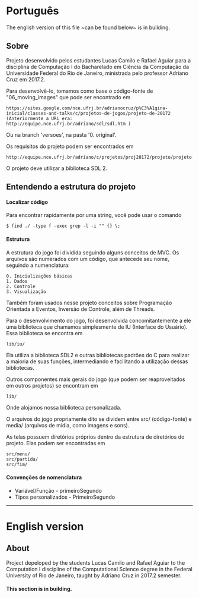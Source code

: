 # Português

The english version of this file ~can be found below~ is in building.

## Sobre

Projeto desenvolvido pelos estudantes Lucas Camilo e Rafael Aguiar para a disciplina de Computação I do Bacharelado em Ciência da Computação da Universidade Federal do Rio de Janeiro, ministrada pelo professor Adriano Cruz em 2017.2.

Para desenvolvê-lo, tomamos como base o código-fonte de "06_moving_images" que pode ser encontrado em

	https://sites.google.com/nce.ufrj.br/adrianocruz/p%C3%A1gina-inicial/classes-and-talks/c/projetos-de-jogos/projeto-de-20172
	(Anteriormente a URL era: http://equipe.nce.ufrj.br/adriano/sdl/sdl.htm )

Ou na branch 'versoes', na pasta '0. original'.

Os requisitos do projeto podem ser encontrados em

	http://equipe.nce.ufrj.br/adriano/c/projetos/proj20172/projeto/projeto.pdf

O projeto deve utilizar a biblioteca SDL 2.

## Entendendo a estrutura do projeto

#### Localizar código
	
Para encontrar rapidamente por uma string, você pode usar o comando

	$ find ./ -type f -exec grep -l -i "" {} \;

#### Estrutura

A estrutura do jogo foi dividida seguindo alguns conceitos de MVC.
Os arquivos são numerados com um código, que antecede seu nome, seguindo a numenclatura:

	0. Inicializações básicas
	1. Dados
	2. Controle
	3. Visualização

Também foram usados nesse projeto conceitos sobre Programação Orientada a Eventos, Inversão de Controle, além de Threads.

Para o desenvolvimento do jogo, foi desenvolvida concomitantemente a ele uma biblioteca que chamamos simplesmente de IU (Interface do Usuário). Essa biblioteca se encontra em
	
	lib/iu/

Ela utiliza a biblioteca SDL2 e outras bibliotecas padrões do C para realizar a maioria de suas funções, intermediando e facilitando a utilização dessas bibliotecas.

Outros componentes mais gerais do jogo (que podem ser reaproveitados em outros projetos) se encontram em
	
	lib/
	
Onde alojamos nossa biblioteca personalizada.

O arquivos do jogo propriamente dito se dividem entre src/ (código-fonte) e media/ (arquivos de mídia, como imagens e sons).

As telas possuem diretórios próprios dentro da estrutura de diretórios do projeto. Elas podem ser encontradas em

	src/menu/
	src/partida/
	src/fim/

#### Convenções de nomenclatura
	
* Variável/Função - primeiroSegundo
* Tipos personalizados - PrimeiroSegundo

---

# English version

## About

Project depeloped by the students Lucas Camilo and Rafael Aguiar to the Computation I discipline of the Computational Science degree in the Federal University of Rio de Janeiro, taught by Adriano Cruz in 2017.2 semester.

#### This section is in building.
